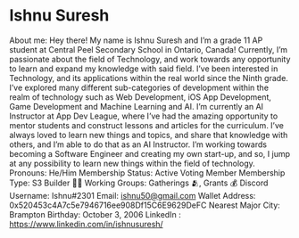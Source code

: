# Ishnu Suresh

About me: Hey there! My name is Ishnu Suresh and I’m a grade 11 AP student at Central Peel Secondary School in Ontario, Canada! Currently, I’m passionate about the field of Technology, and work towards any opportunity to learn and expand my knowledge with said field. I’ve been interested in Technology, and its applications within the real world since the Ninth grade. I’ve explored many different sub-categories of development within the realm of technology such as Web Development, iOS App Development, Game Development and Machine Learning and AI. I’m currently an AI Instructor at App Dev League, where I’ve had the amazing opportunity to mentor students and construct lessons and articles for the curriculum. I’ve always loved to learn new things and topics, and share that knowledge with others, and I’m able to do that as an AI Instructor. I’m working towards becoming a Software Engineer and creating my own start-up, and so, I jump at any possibility to learn new things within the field of technology.
Pronouns: He/Him
Membership Status: Active Voting Member
Membership Type: S3 Builder 🧑‍🚀
Working Groups: Gatherings 🫂, Grants 💰
Discord Username: Ishnu#2301
Email: ishnu50@gmail.com
Wallet Address: 0x520453c4A7c5e7946716ee908Df15C6E9629DeFC
Nearest Major City: Brampton
Birthday: October 3, 2006
LinkedIn : https://www.linkedin.com/in/ishnusuresh/